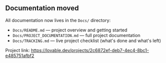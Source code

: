 ## Documentation moved

All documentation now lives in the `Docs/` directory:

- `Docs/README.md` — project overview and getting started
- `Docs/PROJECT_DOCUMENTATION.md` — full project documentation
 - `Docs/TRACKING.md` — live project checklist (what's done and what's left)

Project link: https://lovable.dev/projects/2c6872ef-deb7-4ec4-8bc1-e485751afbf2
